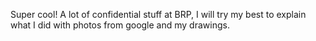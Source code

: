 Super cool! A lot of confidential stuff at BRP, I will try my best to explain what I did with photos from google and my drawings.